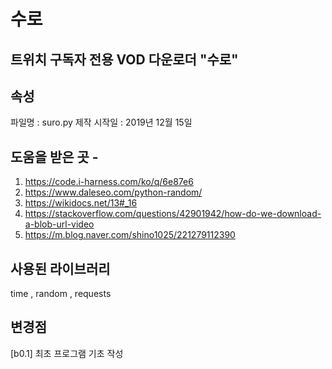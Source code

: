 # 수로
## 트위치 구독자 전용 VOD 다운로더 "수로"

## 속성
파일명 : suro.py 
제작 시작일 : 2019년 12월 15일
## 도움을 받은 곳 -
1.	https://code.i-harness.com/ko/q/6e87e6
2.	https://www.daleseo.com/python-random/
3.	https://wikidocs.net/13#_16
4.	https://stackoverflow.com/questions/42901942/how-do-we-download-a-blob-url-video
5.	https://m.blog.naver.com/shino1025/221279112390

## 사용된 라이브러리
time , random , requests
## 변경점 
[b0.1] 최초 프로그램 기초 작성
